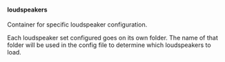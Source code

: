 #### loudspeakers
Container for specific loudspeaker configuration.

Each loudspeaker set configured goes on its own folder. The name of that folder will be used in the config file to determine which loudspeakers to load.

